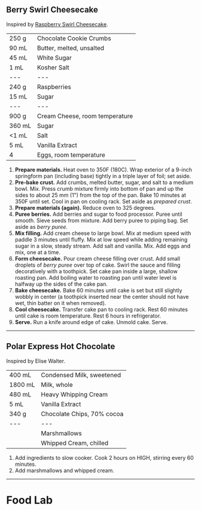 ## Berry Swirl Cheesecake

Inspired by [Raspberry Swirl Cheesecake](https://smittenkitchen.com/2014/08/raspberry-swirl-cheesecake/).

|||
|:--|:--|
| 250 g  | Chocolate Cookie Crumbs
| 90 mL  | Butter, melted, unsalted
| 45 mL  | White Sugar
| 1 mL   | Kosher Salt
| ---    | ---
| 240 g  | Raspberries
| 15 mL  | Sugar
| ---    | ---
| 900 g  | Cream Cheese, room temperature
| 360 mL | Sugar
| <1 mL  | Salt
| 5 mL   | Vanilla Extract
| 4      | Eggs, room temperature

1. **Prepare materials.** Heat oven to 350F (180C). Wrap exterior of a 9-inch springform pan (including base) tightly in a triple layer of foil; set aside.
2. **Pre-bake crust.** Add crumbs, melted butter, sugar, and salt to a medium bowl. Mix. Press crumb mixture firmly into bottom of pan and up the sides to about 25 mm (1") from the top of the pan. Bake 10 minutes at 350F until set. Cool in pan on cooling rack. Set aside as *prepared crust*.
3. **Prepare materials (again).** Reduce oven to 325 degrees.
4. **Puree berries.** Add berries and sugar to food processor. Puree until smooth. Sieve seeds from mixture. Add berry puree to piping bag. Set aside as *berry puree*.
5. **Mix filling.** Add cream cheese to large bowl. Mix at medium speed with paddle 3 minutes until fluffy. Mix at low speed while adding remaining sugar in a slow, steady stream. Add salt and vanilla. Mix. Add eggs and mix, one at a time.
6. **Form cheesecake.** Pour cream cheese filling over crust. Add small droplets of *berry puree* over top of cake. Swirl the sauce and filling decoratively with a toothpick. Set cake pan inside a large, shallow roasting pan. Add boiling water to roasting pan until water level is halfway up the sides of the cake pan.
7. **Bake cheesecake.** Bake 60 minutes until cake is set but still slightly wobbly in center (a toothpick inserted near the center should not have wet, thin batter on it when removed).
8. **Cool cheesecake.** Transfer cake pan to cooling rack. Rest 60 minutes until cake is room temperature. Rest 6 hours in refrigerator.
9. **Serve.** Run a knife around edge of cake. Unmold cake. Serve.


---


## Polar Express Hot Chocolate

Inspired by Elise Walter.

|||
|:--|:--|
| 400 mL  | Condensed Milk, sweetened
| 1800 mL | Milk, whole
| 480 mL  | Heavy Whipping Cream
| 5 mL    | Vanilla Extract
| 340 g   | Chocolate Chips, 70% cocoa
| ---     | ---
|         | Marshmallows
|         | Whipped Cream, chilled

1. Add ingredients to slow cooker. Cook 2 hours on HIGH, stirring every 60 minutes.
2. Add marshmallows and whipped cream.


---

# Food Lab

